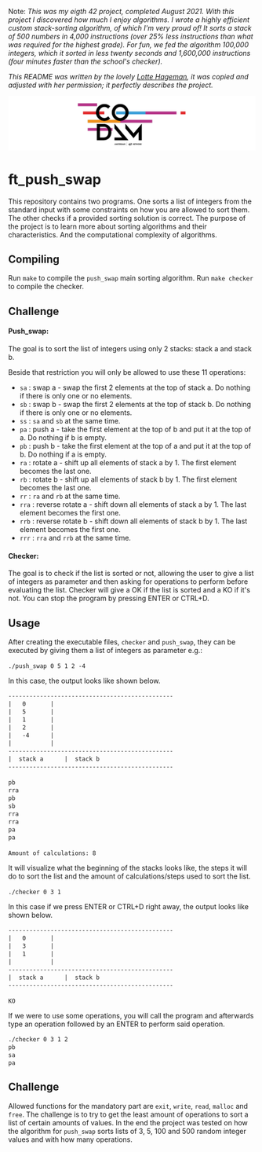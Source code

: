 Note: _This was my eigth 42 project, completed August 2021. With this project I discovered how much I enjoy algorithms. I wrote a highly efficient custom stack-sorting algorithm, of which I'm very proud of! It sorts a stack of 500 numbers in 4,000 instructions (over 25% less instructions than what was required for the highest grade). For fun, we fed the algorithm 100,000 integers, which it sorted in less twenty seconds and 1,600,000 instructions (four minutes faster than the school's checker)._

_This README was written by the lovely [Lotte Hageman](https://github.com/RascalCalmind), it was copied and adjusted with her permission; it perfectly describes the project._

[![Logo](https://github.com/qingqingqingli/readme_images/blob/master/codam_logo_1.png)](https://github.com/qingqingqingli/cub3d)


# ft_push_swap
This repository contains two programs. One sorts a list of integers from the standard input with some constraints on how you are allowed to sort them. The other checks if a provided sorting solution is correct. The purpose of the project is to learn more about sorting algorithms and their characteristics. And the computational complexity of algorithms.

## Compiling
Run ```make``` to compile the ```push_swap``` main sorting algorithm. Run ```make checker``` to compile the checker.

## Challenge
#### Push_swap:
The goal is to sort the list of integers using only 2 stacks: stack a and stack b. 

Beside that restriction you will only be allowed to use these 11 operations:
* ```sa``` : swap a - swap the first 2 elements at the top of stack a. Do nothing if there is only one or no elements.
* ```sb``` : swap b - swap the first 2 elements at the top of stack b. Do nothing if there is only one or no elements.
* ```ss``` : ```sa``` and ```sb``` at the same time.
* ```pa``` : push a - take the first element at the top of b and put it at the top of a. Do nothing if b is empty.
* ```pb``` : push b - take the first element at the top of a and put it at the top of b. Do nothing if a is empty.
* ```ra``` : rotate a - shift up all elements of stack a by 1. The first element becomes the last one.
* ```rb``` : rotate b - shift up all elements of stack b by 1. The first element becomes the last one.
* ```rr``` : ```ra``` and ```rb``` at the same time.
* ```rra``` : reverse rotate a - shift down all elements of stack a by 1. The last element becomes the first one.
* ```rrb``` : reverse rotate b - shift down all elements of stack b by 1. The last element becomes the first one.
* ```rrr``` : ```rra``` and ```rrb``` at the same time.

#### Checker:
The goal is to check if the list is sorted or not, allowing the user to give a list of integers as parameter and then asking for operations to perform before evaluating the list.
Checker will give a OK if the list is sorted and a KO if it's not.
You can stop the program by pressing ENTER or CTRL+D.

## Usage
After creating the executable files, ```checker``` and ```push_swap```, they can be executed by giving them a list of integers as parameter e.g.:

```./push_swap 0 5 1 2 -4```

In this case, the output looks like shown below. 

```
-----------------------------------------------
|	0		|
|	5		|
|	1		|
|	2		|
|	-4		|
|			|
-----------------------------------------------
|  stack a		|  stack b
-----------------------------------------------

pb
rra
pb
sb
rra
rra
pa
pa

Amount of calculations: 8
```

It will visualize what the beginning of the stacks looks like, the steps it will do to sort the list and the amount of calculations/steps used to sort the list.


```./checker 0 3 1```

In this case if we press ENTER or CTRL+D right away, the output looks like shown below. 

```
-----------------------------------------------
|	0		|
|	3		|
|	1		|
|			|
-----------------------------------------------
|  stack a		|  stack b
-----------------------------------------------

KO
```

If we were to use some operations, you will call the program and afterwards type an operation followed by an ENTER to perform said operation.

```
./checker 0 3 1 2
pb
sa
pa
```

## Challenge
Allowed functions for the mandatory part are ```exit```, ```write```, ```read```, ```malloc``` and ```free```.
The challenge is to try to get the least amount of operations to sort a list of certain amounts of values. In the end the project was tested on how the algorithm for ```push_swap``` sorts lists of 3, 5, 100 and 500 random integer values and with how many operations.

